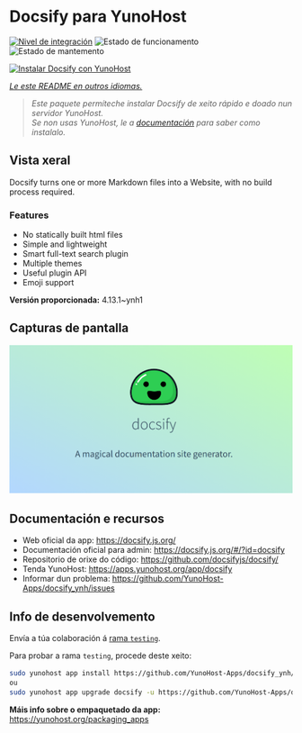 <!--
NOTA: Este README foi creado automáticamente por <https://github.com/YunoHost/apps/tree/master/tools/readme_generator>
NON debe editarse manualmente.
-->

# Docsify para YunoHost

[![Nivel de integración](https://dash.yunohost.org/integration/docsify.svg)](https://ci-apps.yunohost.org/ci/apps/docsify/) ![Estado de funcionamento](https://ci-apps.yunohost.org/ci/badges/docsify.status.svg) ![Estado de mantemento](https://ci-apps.yunohost.org/ci/badges/docsify.maintain.svg)

[![Instalar Docsify con YunoHost](https://install-app.yunohost.org/install-with-yunohost.svg)](https://install-app.yunohost.org/?app=docsify)

*[Le este README en outros idiomas.](./ALL_README.md)*

> *Este paquete permíteche instalar Docsify de xeito rápido e doado nun servidor YunoHost.*  
> *Se non usas YunoHost, le a [documentación](https://yunohost.org/install) para saber como instalalo.*

## Vista xeral

Docsify turns one or more Markdown files into a Website, with no build process required.

### Features

- No statically built html files
- Simple and lightweight
- Smart full-text search plugin
- Multiple themes
- Useful plugin API
- Emoji support


**Versión proporcionada:** 4.13.1~ynh1

## Capturas de pantalla

![Captura de pantalla de Docsify](./doc/screenshots/screenshot.png)

## Documentación e recursos

- Web oficial da app: <https://docsify.js.org/>
- Documentación oficial para admin: <https://docsify.js.org/#/?id=docsify>
- Repositorio de orixe do código: <https://github.com/docsifyjs/docsify/>
- Tenda YunoHost: <https://apps.yunohost.org/app/docsify>
- Informar dun problema: <https://github.com/YunoHost-Apps/docsify_ynh/issues>

## Info de desenvolvemento

Envía a túa colaboración á [rama `testing`](https://github.com/YunoHost-Apps/docsify_ynh/tree/testing).

Para probar a rama `testing`, procede deste xeito:

```bash
sudo yunohost app install https://github.com/YunoHost-Apps/docsify_ynh/tree/testing --debug
ou
sudo yunohost app upgrade docsify -u https://github.com/YunoHost-Apps/docsify_ynh/tree/testing --debug
```

**Máis info sobre o empaquetado da app:** <https://yunohost.org/packaging_apps>
